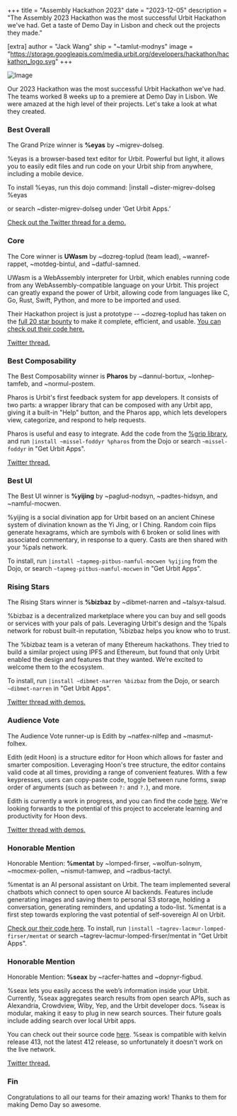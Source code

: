 +++
title = "Assembly Hackathon 2023"
date = "2023-12-05"
description = "The Assembly 2023 Hackathon was the most successful Urbit Hackathon we've had. Get a taste of Demo Day in Lisbon and check out the projects they made."

[extra]
author = "Jack Wang"
ship = "~tamlut-modnys"
image = "https://storage.googleapis.com/media.urbit.org/developers/hackathon/hackathon_logo.svg"
+++

![Image](https://storage.googleapis.com/media.urbit.org/developers/hackathon/hackathon_logo.svg)

Our 2023 Hackathon was the most successful Urbit Hackathon we've had. The teams worked 8 weeks up to a premiere at Demo Day in Lisbon. We were amazed at the high level of their projects. Let's take a look at what they created.

### Best Overall

The Grand Prize winner is **%eyas** by ~migrev-dolseg.

%eyas is a browser-based text editor for Urbit. Powerful but light, it allows you to easily edit files and run code on your Urbit ship from anywhere, including a mobile device. 

To install %eyas, run this dojo command:
|install ~dister-migrev-dolseg %eyas

or search ~dister-migrev-dolseg under ‘Get Urbit Apps.’

[Check out the Twitter thread for a demo.](https://twitter.com/urbitfoundation/status/1724540353506660671)

### Core

The Core winner is **UWasm** by ~dozreg-toplud (team lead), ~wanref-rappet, ~motdeg-bintul, and ~datful-samned.

UWasm is a WebAssembly interpreter for Urbit, which enables running code from any WebAssembly-compatible language on your Urbit. This project can greatly expand the power of Urbit, allowing code from languages like C, Go, Rust, Swift, Python, and more to be imported and used.

Their Hackathon project is just a prototype -- ~dozreg-toplud has taken on the [full 20 star bounty](https://urbit.org/grants/wasm-nock) to make it complete, efficient, and usable. [You can check out their code here.](https://github.com/Quodss/urwasm)

[Twitter thread.](https://twitter.com/urbitfoundation/status/1724887846136184899)

### Best Composability

The Best Composability winner is **Pharos** by ~dannul-bortux, ~lonhep-tamfeb, and ~normul-postem.

Pharos is Urbit's first feedback system for app developers. It consists of two parts: a wrapper library that can be composed with any Urbit app, giving it a built-in "Help" button, and the Pharos app, which lets developers view, categorize, and respond to help requests.

Pharos is useful and easy to integrate. Add the code from the [%grip library](https://github.com/SuperCoolYun/grip), and run `|install ~missel-foddyr %pharos` from the Dojo or search `~missel-foddyr` in "Get Urbit Apps".

[Twitter thread.](https://twitter.com/urbitfoundation/status/1725276107665019384)

### Best UI

The Best UI winner is **%yijing** by ~paglud-nodsyn, ~padtes-hidsyn, and ~namful-mocwen.

%yijing is a social divination app for Urbit based on an ancient Chinese system of divination known as the Yi Jing, or I Ching. Random coin flips generate hexagrams, which are symbols with 6 broken or solid lines with associated commentary, in response to a query. Casts are then shared with your %pals network.

To install, run
`|install ~tapmeg-pitbus-namful-mocwen %yijing`
from the Dojo, or search `~tapmeg-pitbus-namful-mocwen` in "Get Urbit Apps".

### Rising Stars

The Rising Stars winner is **%bizbaz** by ~dibmet-narren and ~talsyx-talsud.

%bizbaz is a decentralized marketplace where you can buy and sell goods or services with your pals of pals. Leveraging Urbit's design and the %pals network for robust built-in reputation, %bizbaz helps you know who to trust.

The %bizbaz team is a veteran of many Ethereum hackathons. They tried to build a similar project using IPFS and Ethereum, but found that only Urbit enabled the design and features that they wanted. We’re excited to welcome them to the ecosystem.

To install, run
`|install ~dibmet-narren %bizbaz`
from the Dojo, or search `~dibmet-narren` in "Get Urbit Apps".

[Twitter thread with demos.](https://twitter.com/urbitfoundation/status/1727060184210575745)

### Audience Vote

The Audience Vote runner-up is Edith by ~natfex-nilfep and ~masmut-folhex.

Edith (edit Hoon) is a structure editor for Hoon which allows for faster and smarter composition. Leveraging Hoon's tree structure, the editor contains valid code at all times, providing a range of convenient features. With a few keypresses, users can copy-paste code, toggle between rune forms, swap order of arguments (such as between `?:` and `?.`), and more.

Edith is currently a work in progress, and you can find the code [here](https://git.sr.ht/~stakar/edith). We're looking forwards to the potential of this project to accelerate learning and productivity for Hoon devs.

[Twitter thread with demos.](https://twitter.com/urbitfoundation/status/1727379621770109272)

### Honorable Mention

Honorable Mention: **%mentat** by ~lomped-firser, ~wolfun-solnym, ~mocmex-pollen, ~nismut-tamwep, and ~radbus-tactyl.

%mentat is an AI personal assistant on Urbit. The team implemented several chatbots which connect to open source AI backends. Features include generating images and saving them to personal S3 storage, holding a conversation, generating reminders, and updating a todo-list. %mentat is a first step towards exploring the vast potential of self-sovereign AI on Urbit.

[Check our their code here](https://github.com/gusmacaulay/mentat).
To install, run `|install ~tagrev-lacmur-lomped-firser/mentat`
or search ~tagrev-lacmur-lomped-firser/mentat in "Get Urbit Apps".

### Honorable Mention

Honorable Mention: **%seax** by ~racfer-hattes and ~dopnyr-figbud.

%seax lets you easily access the web’s information inside your Urbit. Currently, %seax aggregates search results from open search APIs, such as Alexandria, Crowdview, Wiby, Yep, and the Urbit developer docs. %seax is modular, making it easy to plug in new search sources. Their future goals include adding search over local Urbit apps.

You can check out their source code [here](https://github.com/ilyakooo0/seax). %seax is compatible with kelvin release 413, not the latest 412 release, so unfortunately it doesn't work on the live network.

[Twitter thread.](https://twitter.com/urbitfoundation/status/1729947324095369370)

### Fin
Congratulations to all our teams for their amazing work! Thanks to them for making Demo Day so awesome.
